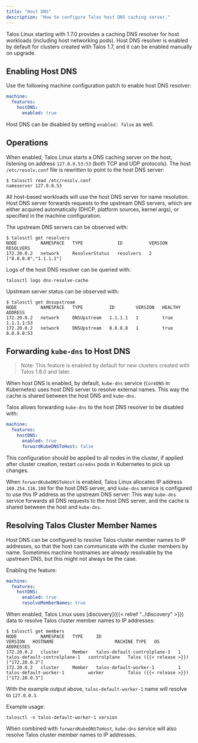 ```yaml
---
title: "Host DNS"
description: "How to configure Talos host DNS caching server."
---
```


Talos Linux starting with 1.7.0 provides a caching DNS resolver for host workloads (including host networking pods).
Host DNS resolver is enabled by default for clusters created with Talos 1.7, and it can be enabled manually on upgrade.

## Enabling Host DNS

Use the following machine configuration patch to enable host DNS resolver:

```yaml
machine:
  features:
    hostDNS:
      enabled: true
```

Host DNS can be disabled by setting `enabled: false` as well.

## Operations

When enabled, Talos Linux starts a DNS caching server on the host, listening on address `127.0.0.53:53` (both TCP and UDP protocols).
The host `/etc/resolv.conf` file is rewritten to point to the host DNS server:

```shell
$ talosctl read /etc/resolv.conf
nameserver 127.0.0.53
```

All host-based workloads will use the host DNS server for name resolution.
Host DNS server forwards requests to the upstream DNS servers, which are either acquired automatically (DHCP, platform sources, kernel args), or specified in the machine configuration.

The upstream DNS servers can be observed with:

```shell
$ talosctl get resolvers
NODE         NAMESPACE   TYPE             ID          VERSION   RESOLVERS
172.20.0.2   network     ResolverStatus   resolvers   2         ["8.8.8.8","1.1.1.1"]
```

Logs of the host DNS resolver can be queried with:

```shell
talosctl logs dns-resolve-cache
```

Upstream server status can be observed with:

```shell
$ talosctl get dnsupstream
NODE         NAMESPACE   TYPE          ID        VERSION   HEALTHY   ADDRESS
172.20.0.2   network     DNSUpstream   1.1.1.1   1         true      1.1.1.1:53
172.20.0.2   network     DNSUpstream   8.8.8.8   1         true      8.8.8.8:53
```

## Forwarding `kube-dns` to Host DNS

> Note: This feature is enabled by default for new clusters created with Talos 1.8.0 and later.

When host DNS is enabled, by default, `kube-dns` service (`CoreDNS` in Kubernetes) uses host DNS server to resolve external names.
This way the cache is shared between the host DNS and `kube-dns`.

Talos allows forwarding `kube-dns` to the host DNS resolver to be disabled with:

```yaml
machine:
  features:
    hostDNS:
      enabled: true
      forwardKubeDNSToHost: false
```

This configuration should be applied to all nodes in the cluster, if applied after cluster creation, restart `coredns` pods in Kubernetes to pick up changes.

When `forwardKubeDNSToHost` is enabled, Talos Linux allocates IP address `169.254.116.108` for the host DNS server, and `kube-dns` service is configured to use this IP address as the upstream DNS server:
This way `kube-dns` service forwards all DNS requests to the host DNS server, and the cache is shared between the host and `kube-dns`.

## Resolving Talos Cluster Member Names

Host DNS can be configured to resolve Talos cluster member names to IP addresses, so that the host can communicate with the cluster members by name.
Sometimes machine hostnames are already resolvable by the upstream DNS, but this might not always be the case.

Enabling the feature:

```yaml
machine:
  features:
    hostDNS:
      enabled: true
      resolveMemberNames: true
```

When enabled, Talos Linux uses [discovery]({{< relref "../discovery" >}}) data to resolve Talos cluster member names to IP addresses:

```shell
$ talosctl get members
NODE         NAMESPACE   TYPE     ID                             VERSION   HOSTNAME                       MACHINE TYPE   OS                        ADDRESSES
172.20.0.2   cluster     Member   talos-default-controlplane-1   1         talos-default-controlplane-1   controlplane   Talos ({{< release >}})   ["172.20.0.2"]
172.20.0.2   cluster     Member   talos-default-worker-1         1         talos-default-worker-1         worker         Talos ({{< release >}})   ["172.20.0.3"]
```

With the example output above, `talos-default-worker-1` name will resolve to `127.0.0.3`.

Example usage:

```shell
talosctl -n talos-default-worker-1 version
```

When combined with `forwardKubeDNSToHost`, `kube-dns` service will also resolve Talos cluster member names to IP addresses.
